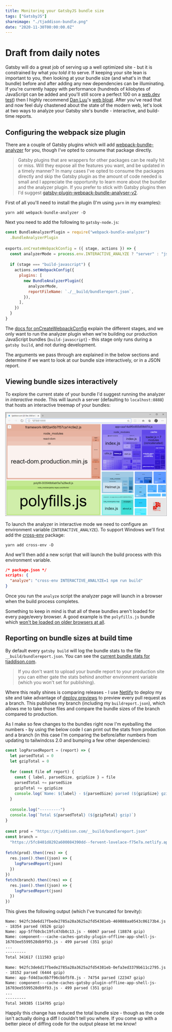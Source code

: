 ```yaml
---
title: Monitoring your GatsbyJS bundle size
tags: ["GatsbyJS"]
shareimage: "./tjaddison-bundle.png"
date: "2020-11-30T00:00:00.0Z"
---
```


# Draft from daily notes

Gatsby will do a great job of serving up a well optimized site - but it is constrained by what _you told it_ to serve. If keeping your site lean is important to you, then looking at your bundle size (and what's in that bundle) before and after adding any new dependencies can be illuminating. If you're currently happy with performance (hundreds of kilobytes of JavaScript can be added and you'll still score a perfect 100 on a [web.dev test]) then I highly recommend [Dan Luu]'s [web bloat]. After you've read that and now feel duly chastened about the state of the modern web, let's look at two ways to analyze your Gatsby site's bundle - interactive, and build-time reports.

## Configuring the webpack size plugin

There are a couple of Gatsby plugins which will add [webpack-bundle-analyzer] for you, though I've opted to consume that package directly.

> Gatsby plugins that are wrappers for other packages can be really hit or miss. Will they expose all the features you want, and be updated in a timely manner? In many cases I've opted to consume the packages directly and skip the Gatsby plugin as the amount of code needed is small and I appreciate the opportunity to learn more about the bundler and the analyzer plugin. If you prefer to stick with Gatsby plugins then I'd suggest [gatsby-plugin-webpack-bundle-analyser-v2].

First of all you'll need to install the plugin (I'm using `yarn` in my examples):

```shell
yarn add webpack-bundle-analyzer -D
```

Next you need to add the following to `gatsby-node.js`:

```javascript
const BundleAnalyzerPlugin = require("webpack-bundle-analyzer")
  .BundleAnalyzerPlugin

exports.onCreateWebpackConfig = ({ stage, actions }) => {
  const analyzerMode = process.env.INTERACTIVE_ANALYZE ? "server" : "json"

  if (stage === "build-javascript") {
    actions.setWebpackConfig({
      plugins: [
        new BundleAnalyzerPlugin({
          analyzerMode,
          reportFileName: `./__build/bundlereport.json`,
        }),
      ],
    })
  }
}
```

The [docs for onCreateWebpackConfig] explain the different stages, and we only want to run the analyzer plugin when we're building our production JavaScript bundles (`build-javascript`) - this stage only runs during a `gatsby build`, and not during development.

The arguments we pass through are explained in the below sections and determine if we want to look at our bundle size interactively, or in a JSON report.

## Viewing bundle sizes interactively

To explore the current state of your bundle I'd suggest running the analyzer in _interactive_ mode. This will launch a server (defaulting to `localhost:8888`) that hosts an interactive treemap of your bundles:

![A recent snapshot of this websites bundles](./tjaddison-bundle.png)

To launch the analyzer in interactive mode we need to configure an environment variable (`INTERACTIVE_ANALYZE`). To support Windows we'll first add the [cross-env] package:

```shell
yarn add cross-env -D
```

And we'll then add a new script that will launch the build process with this environment variable.

```json
/* package.json */
scripts: {
  "analyze": "cross-env INTERACTIVE_ANALYZE=1 npm run build"
}
```

Once you run the `analyze` script the analyzer page will launch in a browser when the build process completes.

Something to keep in mind is that all of these bundles aren't loaded for every page/every browser. A good example is the `polyfills.js` bundle which [won't be loaded on older browsers at all].

## Reporting on bundle sizes at build time

By default every `gatsby build` will log the bundle stats to the file `__build/bundlereport.json`. You can see the [current bundle stats for tjaddison.com].

> If you don't want to upload your bundle report to your production site you can either gate the stats behind another environment variable (which you won't set for publishing).

Where this really shines is comparing releases - I use [Netlify] to deploy my site and take advantage of [deploy previews] to preview every pull request as a branch. This publishes my branch (including my `buildreport.json`), which allows me to take those files and compare the bundle sizes of the branch compared to production.

As I make so few changes to the bundles right now I'm eyeballing the numbers - by using the below code I can print out the stats from production and a branch (in this case I'm comparing the before/after numbers from updating to tailwindcss 2.0 and bumping a few other dependencies):

```javascript
const logParsedReport = (report) => {
  let parsedTotal = 0
  let gzipTotal = 0

  for (const file of report) {
    const { label, parsedSize, gzipSize } = file
    parsedTotal += parsedSize
    gzipTotal += gzipSize
    console.log(`Name: ${label} - ${parsedSize} parsed (${gzipSize} gzip)`)
  }

  console.log("---------")
  console.log(`Total ${parsedTotal} (${gzipTotal} gzip)`)
}

const prod = "https://tjaddison.com/__build/bundlereport.json"
const branch =
  "https://5fc8401d8292a600084390dd--fervent-lovelace-f75e7a.netlify.app/__build/bundlereport.json"

fetch(prod).then((res) => {
  res.json().then((json) => {
    logParsedReport(json)
  })
})
fetch(branch).then((res) => {
  res.json().then((json) => {
    logParsedReport(json)
  })
})
```

This gives the following output (which I've truncated for brevity):

```
Name: 942fc3de6d17fbede2785a28a3625a2fd54381eb-469888aa0543c06173b4.js - 18354 parsed (6526 gzip)
Name: app-5ff60cbc19fc47db0c13.js - 66067 parsed (18874 gzip)
Name: component---cache-caches-gatsby-plugin-offline-app-shell-js-16703ee5599528db9f93.js - 499 parsed (351 gzip)
...
---------
Total 341617 (111583 gzip)

Name: 942fc3de6d17fbede2785a28a3625a2fd54381eb-0efa3ed3379b611c2795.js - 18152 parsed (6444 gzip)
Name: app-fd4d3ac6b7f96cbbf5f8.js - 74754 parsed (22347 gzip)
Name: component---cache-caches-gatsby-plugin-offline-app-shell-js-16703ee5599528db9f93.js - 499 parsed (351 gzip)
...
---------
Total 349385 (114705 gzip)
```

Happily this change has reduced the total bundle size - though as the code isn't actually doing a diff I couldn't tell you where. If you come up with a better piece of diffing code for the output please let me know!

[web.dev test]: https://web.dev/measure/
[dan luu]: https://danluu.com/
[web bloat]: https://danluu.com/web-bloat/
[webpack-bundle-analyzer]: https://github.com/webpack-contrib/webpack-bundle-analyzer
[gatsby-plugin-webpack-size]: https://github.com/axe312ger/gatsby-plugin-webpack-size
[gatsby-plugin-webpack-bundle-analyser-v2]: https://github.com/JimmyBeldone/gatsby-plugin-webpack-bundle-analyser-v2
[docs for oncreatewebpackconfig]: https://www.gatsbyjs.com/docs/how-to/custom-configuration/add-custom-webpack-config/
[cross-env]: https://www.npmjs.com/package/cross-env
[won't be loaded on older browsers at all]: https://github.com/gatsbyjs/gatsby/issues/28736
[current bundle stats for tjaddison.com]: https://tjaddison.com/__build/bundlereport.json
[netlify]: https://www.netlify.com/
[deploy previews]: https://docs.netlify.com/site-deploys/overview/#deploy-preview-controls
